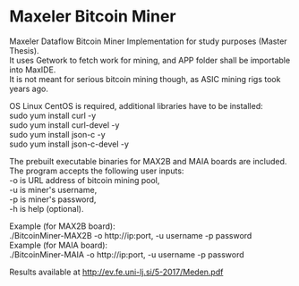 # Maxeler Bitcoin Miner
Maxeler Dataflow Bitcoin Miner Implementation for study purposes (Master Thesis). <br />
It uses Getwork to fetch work for mining, and APP folder shall be importable into MaxIDE. <br />
It is not meant for serious bitcoin mining though, as ASIC mining rigs took years ago. <br />

OS Linux CentOS is required, additional libraries have to be installed: <br />
sudo yum install curl -y <br />
sudo yum install curl-devel -y <br />
sudo yum install json-c -y <br />
sudo yum install json-c-devel -y <br />

The prebuilt executable binaries for MAX2B and MAIA boards are included. <br />
The program accepts the following user inputs: <br />
-o is URL address of bitcoin mining pool, <br />
-u is miner's username, <br />
-p is miner's password, <br />
-h is help (optional). <br />

Example (for MAX2B board): <br />
./BitcoinMiner-MAX2B -o http://ip:port, -u username -p password  <br />
Example (for MAIA board): <br />
./BitcoinMiner-MAIA -o http://ip:port, -u username -p password <br />

Results available at http://ev.fe.uni-lj.si/5-2017/Meden.pdf
